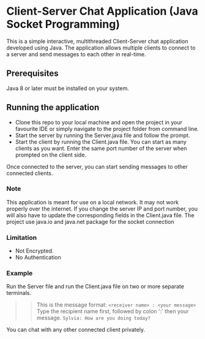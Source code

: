 # Client-Server Chat Application (Java Socket Programming)

This is a simple interactive, multithreaded Client-Server chat application developed using Java. The application allows multiple clients to connect 
to a server and send messages to each other in real-time.

## Prerequisites
Java 8 or later must be installed on your system.

## Running the application

* Clone this repo to your local machine and open the project in your favourite IDE or simply navigate to the project folder from command line.
* Start the server by running the Server.java file and follow the prompt.
* Start the client by running the Client.java file. You can start as many clients as you want.
Enter the same port number of the server when prompted on the client side.

Once connected to the server, you can start sending messages to other connected clients.

### Note

This application is meant for use on a local network. It may not work properly over the internet.
If you change the server IP and port number, you will also have to update the corresponding fields in the Client.java file.
The project use java.io and java.net package for the socket connection

### Limitation

* Not Encrypted. 
* No Authentication

### Example

Run the Server file and run the Client.java file on two or more separate terminals.
>> This is the message format: `<receiver name> : <your message>`
> Type the recipient name first, followed by colon ':' then your message.
> `Sylvia: How are you doing today?`

You can chat with any other connected client privately.
